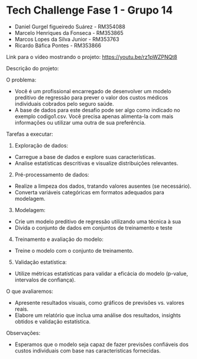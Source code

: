 # Tech Challenge Fase 1 - Grupo 14
- Daniel Gurgel figueiredo Suárez - RM354088
- Marcelo Henriques da Fonseca - RM353865
- Marcos Lopes da Silva Junior - RM353763
- Ricardo Báfica Pontes - RM353866

Link para o vídeo mostrando o projeto: https://youtu.be/rz1pWZPNQt8

Descrição do projeto:

O problema:
  - Você é um profissional encarregado de desenvolver um modelo preditivo de regressão para prever o valor dos custos médicos individuais cobrados pelo seguro saúde.
  - A base de dados para este desafio pode ser algo como indicado no exemplo codigo1.csv. Você precisa apenas alimenta-la com mais informações ou utilizar uma outra de sua preferência.

Tarefas a executar:
1. Exploração de dados:
  - Carregue a base de dados e explore suas características.
  - Analise estatísticas descritivas e visualize distribuições relevantes.
2. Pré-processamento de dados:
  - Realize a limpeza dos dados, tratando valores ausentes (se necessário).
  - Converta variáveis categóricas em formatos adequados para modelagem.
3. Modelagem:
  - Crie um modelo preditivo de regressão utilizando uma técnica à sua
  - Divida o conjunto de dados em conjuntos de treinamento e teste
4. Treinamento e avaliação do modelo:
  - Treine o modelo com o conjunto de treinamento.
5. Validação estatística:
  - Utilize métricas estatísticas para validar a eficácia do modelo (p-value, intervalos de confiança).

O que avaliaremos:
  - Apresente resultados visuais, como gráficos de previsões vs. valores reais.
  - Elabore um relatório que inclua uma análise dos resultados, insights obtidos e validação estatística.

Observações:
  - Esperamos que o modelo seja capaz de fazer previsões confiáveis dos custos individuais com base nas caracteristicas fornecidas.
